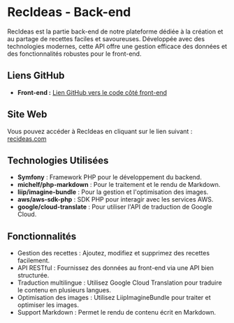 # RecIdeas - Back-end

RecIdeas est la partie back-end de notre plateforme dédiée à la création et au partage de recettes faciles et savoureuses. Développée avec des technologies modernes, cette API offre une gestion efficace des données et des fonctionnalités robustes pour le front-end.

## Liens GitHub

- **Front-end :** [Lien GitHub vers le code côté front-end](https://github.com/MaximeTheneau/RecIdeas-Front)

## Site Web

Vous pouvez accéder à RecIdeas en cliquant sur le lien suivant : [recideas.com](https://recideas.com)

## Technologies Utilisées

- **Symfony** : Framework PHP pour le développement du backend.
- **michelf/php-markdown** : Pour le traitement et le rendu de Markdown.
- **liip/imagine-bundle** : Pour la gestion et l'optimisation des images.
- **aws/aws-sdk-php** : SDK PHP pour interagir avec les services AWS.
- **google/cloud-translate** : Pour utiliser l'API de traduction de Google Cloud.

## Fonctionnalités

- Gestion des recettes : Ajoutez, modifiez et supprimez des recettes facilement.
- API RESTful : Fournissez des données au front-end via une API bien structurée.
- Traduction multilingue : Utilisez Google Cloud Translation pour traduire le contenu en plusieurs langues.
- Optimisation des images : Utilisez LiipImagineBundle pour traiter et optimiser les images.
- Support Markdown : Permet le rendu de contenu écrit en Markdown.


